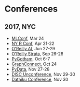 # Conferences

## 2017, NYC
* [MLConf](https://mlconf.com/mlconf-2017-new-york-city/), Mar 24
* [NY R Conf](http://www.rstats.nyc/), Apr 21-22
* [O'Reilly AI](https://conferences.oreilly.com/artificial-intelligence/ai-ny-2017), Jun 27-29
* [O'Reilly Strata](https://conferences.oreilly.com/strata/strata-ny), Sep 26-28
* [PyGotham](2017_10_06_pygotham.md), Oct 6-7
* [GraphConnect](2017_10_24_graph_connect.md), Oct 24
* [PyData](2017_11_27_pydata_nyc.md), Nov 27-28
* [DISC Unconference](2017_11_29_disc_unconference.md), Nov 29-30
* [Dataiku Conference](2017_11_30_dataiku.md), Nov 30
